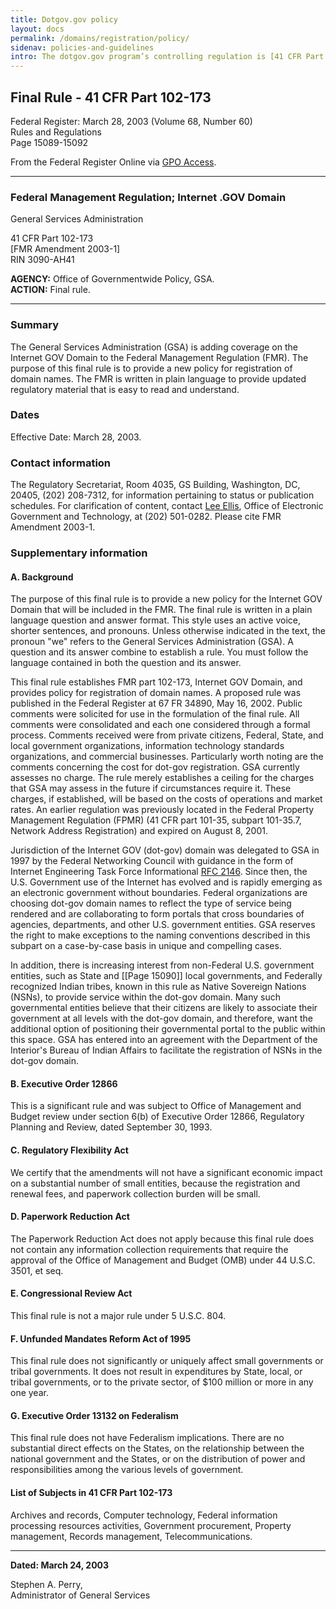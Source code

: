 ```yaml
---
title: Dotgov.gov policy
layout: docs
permalink: /domains/registration/policy/
sidenav: policies-and-guidelines
intro: The dotgov.gov program’s controlling regulation is [41 CFR Part 102-173](https://www.ecfr.gov/cgi-bin/text-idx?mc=true&node=pt41.3.102_6173&rgn=div5).
---
```


## Final Rule - 41 CFR Part 102-173

Federal Register: March 28, 2003 (Volume 68, Number 60)  
Rules and Regulations  
Page 15089-15092

From the Federal Register Online via [GPO Access](https://www.gpo.gov/fdsys/pkg/FR-2003-03-28/html/03-7413.htm).

---

### Federal Management Regulation; Internet .GOV Domain

General Services Administration

41 CFR Part 102-173  
[FMR Amendment 2003-1]  
RIN 3090-AH41

**AGENCY:** Office of Governmentwide Policy, GSA.  
**ACTION:** Final rule.

---

### Summary

The General Services Administration (GSA) is adding coverage on the Internet GOV Domain to the Federal Management Regulation (FMR). The purpose of this final rule is to provide a new policy for registration of domain names. The FMR is written in plain language to provide updated regulatory material that is easy to read and understand.

### Dates

Effective Date: March 28, 2003.

### Contact information

The Regulatory Secretariat, Room 4035, GS Building, Washington, DC, 20405, (202) 208-7312, for information pertaining to status or publication schedules. For clarification of content, contact [Lee Ellis](mailto:lee.ellis@gsa.gov?subject=FMR%20Amendment%202003-1), Office of Electronic Government and Technology, at (202) 501-0282. Please cite FMR Amendment 2003-1.

### Supplementary information

#### A. Background

The purpose of this final rule is to provide a new policy for the Internet GOV Domain that will be included in the FMR. The final rule is written in a plain language question and answer format. This style uses an active voice, shorter sentences, and pronouns. Unless otherwise indicated in the text, the pronoun "we" refers to the General Services Administration (GSA). A question and its answer combine to establish a rule. You must follow the language contained in both the question and its answer.

This final rule establishes FMR part 102-173, Internet GOV Domain, and provides policy for registration of domain names. A proposed rule was published in the Federal Register at 67 FR 34890, May 16, 2002. Public comments were solicited for use in the formulation of the final rule. All comments were consolidated and each one considered through a formal process. Comments received were from private citizens, Federal, State, and local government organizations, information technology standards organizations, and commercial businesses. Particularly worth noting are the comments concerning the cost for dot-gov registration. GSA currently assesses no charge. The rule merely establishes a ceiling for the charges that GSA may assess in the future if circumstances require it. These charges, if established, will be based on the costs of operations and market rates. An earlier regulation was previously located in the Federal Property Management Regulation (FPMR) (41 CFR part 101-35, subpart 101-35.7, Network Address Registration) and expired on August 8, 2001.

Jurisdiction of the Internet GOV (dot-gov) domain was delegated to GSA in 1997 by the Federal Networking Council with guidance in the form of Internet Engineering Task Force Informational [RFC 2146](http://www.ietf.org/rfc/rfc2146.txt?number=2146). Since then, the U.S. Government use of the Internet has evolved and is rapidly emerging as an electronic government without boundaries. Federal organizations are choosing dot-gov domain names to reflect the type of service being rendered and are collaborating to form portals that cross boundaries of agencies, departments, and other U.S. government entities. GSA reserves the right to make exceptions to the naming conventions described in this subpart on a case-by-case basis in unique and compelling cases.

In addition, there is increasing interest from non-Federal U.S. government entities, such as State and [[Page 15090]] local governments, and Federally recognized Indian tribes, known in this rule as Native Sovereign Nations (NSNs), to provide service within the dot-gov domain. Many such governmental entities believe that their citizens are likely to associate their government at all levels with the dot-gov domain, and therefore, want the additional option of positioning their governmental portal to the public within this space. GSA has entered into an agreement with the Department of the Interior's Bureau of Indian Affairs to facilitate the registration of NSNs in the dot-gov domain.

#### B. Executive Order 12866

This is a significant rule and was subject to Office of Management and Budget review under section 6(b) of Executive Order 12866, Regulatory Planning and Review, dated September 30, 1993.

#### C. Regulatory Flexibility Act

We certify that the amendments will not have a significant economic impact on a substantial number of small entities, because the registration and renewal fees, and paperwork collection burden will be small.

#### D. Paperwork Reduction Act

The Paperwork Reduction Act does not apply because this final rule does not contain any information collection requirements that require the approval of the Office of Management and Budget (OMB) under 44 U.S.C. 3501, et seq.

#### E. Congressional Review Act

This final rule is not a major rule under 5 U.S.C. 804.

#### F. Unfunded Mandates Reform Act of 1995

This final rule does not significantly or uniquely affect small governments or tribal governments. It does not result in expenditures by State, local, or tribal governments, or to the private sector, of $100 million or more in any one year.

#### G. Executive Order 13132 on Federalism

This final rule does not have Federalism implications. There are no substantial direct effects on the States, on the relationship between the national government and the States, or on the distribution of power and responsibilities among the various levels of government.

#### List of Subjects in 41 CFR Part 102-173

Archives and records, Computer technology, Federal information processing resources activities, Government procurement, Property management, Records management, Telecommunications.

---

**Dated: March 24, 2003**

Stephen A. Perry,  
Administrator of General Services
